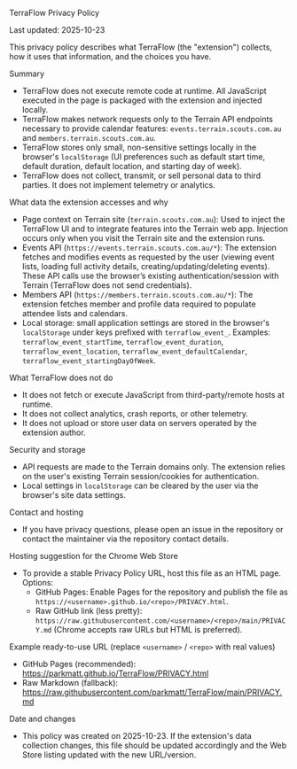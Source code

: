 TerraFlow Privacy Policy

Last updated: 2025-10-23

This privacy policy describes what TerraFlow (the "extension") collects, how it uses that information, and the choices you have.

Summary
- TerraFlow does not execute remote code at runtime. All JavaScript executed in the page is packaged with the extension and injected locally.
- TerraFlow makes network requests only to the Terrain API endpoints necessary to provide calendar features: `events.terrain.scouts.com.au` and `members.terrain.scouts.com.au`.
- TerraFlow stores only small, non-sensitive settings locally in the browser's `localStorage` (UI preferences such as default start time, default duration, default location, and starting day of week).
- TerraFlow does not collect, transmit, or sell personal data to third parties. It does not implement telemetry or analytics.

What data the extension accesses and why
- Page context on Terrain site (`terrain.scouts.com.au`): Used to inject the TerraFlow UI and to integrate features into the Terrain web app. Injection occurs only when you visit the Terrain site and the extension runs.
- Events API (`https://events.terrain.scouts.com.au/*`): The extension fetches and modifies events as requested by the user (viewing event lists, loading full activity details, creating/updating/deleting events). These API calls use the browser’s existing authentication/session with Terrain (TerraFlow does not send credentials).
- Members API (`https://members.terrain.scouts.com.au/*`): The extension fetches member and profile data required to populate attendee lists and calendars.
- Local storage: small application settings are stored in the browser's `localStorage` under keys prefixed with `terraflow_event_`. Examples: `terraflow_event_startTime`, `terraflow_event_duration`, `terraflow_event_location`, `terraflow_event_defaultCalendar`, `terraflow_event_startingDayOfWeek`.

What TerraFlow does not do
- It does not fetch or execute JavaScript from third-party/remote hosts at runtime.
- It does not collect analytics, crash reports, or other telemetry.
- It does not upload or store user data on servers operated by the extension author.

Security and storage
- API requests are made to the Terrain domains only. The extension relies on the user's existing Terrain session/cookies for authentication.
- Local settings in `localStorage` can be cleared by the user via the browser's site data settings.

Contact and hosting
- If you have privacy questions, please open an issue in the repository or contact the maintainer via the repository contact details.

Hosting suggestion for the Chrome Web Store
- To provide a stable Privacy Policy URL, host this file as an HTML page. Options:
  - GitHub Pages: Enable Pages for the repository and publish the file as `https://<username>.github.io/<repo>/PRIVACY.html`.
  - Raw GitHub link (less pretty): `https://raw.githubusercontent.com/<username>/<repo>/main/PRIVACY.md` (Chrome accepts raw URLs but HTML is preferred).

Example ready-to-use URL (replace `<username>` / `<repo>` with real values)
- GitHub Pages (recommended): https://parkmatt.github.io/TerraFlow/PRIVACY.html
- Raw Markdown (fallback): https://raw.githubusercontent.com/parkmatt/TerraFlow/main/PRIVACY.md

Date and changes
- This policy was created on 2025-10-23. If the extension's data collection changes, this file should be updated accordingly and the Web Store listing updated with the new URL/version.
